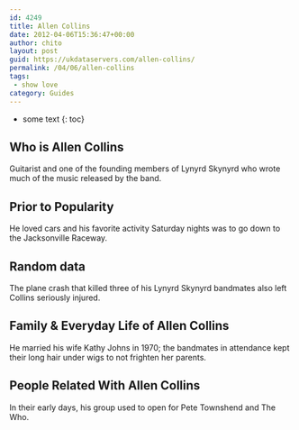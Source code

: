 ```yaml
---
id: 4249
title: Allen Collins
date: 2012-04-06T15:36:47+00:00
author: chito
layout: post
guid: https://ukdataservers.com/allen-collins/
permalink: /04/06/allen-collins
tags:
 - show love
category: Guides
---
```


* some text
{: toc}
          
          
## Who is  Allen Collins
                  
                  
                  
Guitarist and one of the founding members of Lynyrd Skynyrd who wrote much of the music released by the band.
                  
                
                
                
## Prior to Popularity 
                  
                  
                  
He loved cars and his favorite activity Saturday nights was to go down to the Jacksonville Raceway.
                  
                
                
                
## Random data 
                  
                  
                  
The plane crash that killed three of his Lynyrd Skynyrd bandmates also left Collins seriously injured.
                  
                
                
                
## Family & Everyday Life of Allen Collins
                  
                  
                  
He married his wife Kathy Johns in 1970; the bandmates in attendance kept their long hair under wigs to not frighten her parents.
                  
                
                
                
## People Related With  Allen Collins
                  
                  
                  
In their early days, his group used to open for Pete Townshend and The Who.
                  
                
              
            
          
          
          
    
    
  
